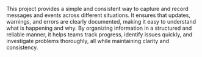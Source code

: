 This project provides a simple and consistent way to capture and record messages and events across different situations. It ensures that updates, warnings, and errors are clearly documented, making it easy to understand what is happening and why. By organizing information in a structured and reliable manner, it helps teams track progress, identify issues quickly, and investigate problems thoroughly, all while maintaining clarity and consistency.